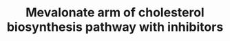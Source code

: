 ---
annotations:
- id: PW:0000454
  parent: classic metabolic pathway
  type: Pathway Ontology
  value: cholesterol biosynthetic pathway
- id: PW:0000724
  parent: drug pathway
  type: Pathway Ontology
  value: statin drug pathway
- id: PW:0000752
  parent: classic metabolic pathway
  type: Pathway Ontology
  value: altered cholesterol biosynthetic pathway
authors:
- DeSl
- Egonw
- Jessev1993
- MaintBot
- Eweitz
citedin: ''
communities:
- ontox
description: An analysis of the mevalonate branch of the cholesterol biosynthesis
  pathway, and a set of inhibitors directed against targets in this pathway. Inhibitors
  which have been found for Homo Sapiens are coloured red, those found for Rattus
  norvegicus orange.  View more details on where these reactions in the cell take
  place at [https://www.wikipathways.org/index.php/Pathway:WP4190]. View the broader
  scope of cholesterol metabolism at [https://www.wikipathways.org/index.php/Pathway:WP430].
last-edited: 2025-02-03
ndex: 90ef7064-8b69-11eb-9e72-0ac135e8bacf
organisms:
- Homo sapiens
redirect_from:
- /index.php/Pathway:WP4189
- /instance/WP4189
- /instance/WP4189_r136451
revision: r136451
schema-jsonld:
- '@context': https://schema.org/
  '@id': https://wikipathways.github.io/pathways/WP4189.html
  '@type': Dataset
  creator:
    '@type': Organization
    name: WikiPathways
  description: An analysis of the mevalonate branch of the cholesterol biosynthesis
    pathway, and a set of inhibitors directed against targets in this pathway. Inhibitors
    which have been found for Homo Sapiens are coloured red, those found for Rattus
    norvegicus orange.  View more details on where these reactions in the cell take
    place at [https://www.wikipathways.org/index.php/Pathway:WP4190]. View the broader
    scope of cholesterol metabolism at [https://www.wikipathways.org/index.php/Pathway:WP430].
  keywords:
  - (+)-Zaragozic acid
  - (1-Methyl-1-{[3-(3-phenoxyphenyl)propyl]carbamoyl}ethyl)phosphonate
  - 2-fluoromevalonate 5-diphosphate
  - 3-hydroxy-3-methyl-6-phosphohexanoic acid
  - 3-hydroxy-3-methylglutaryl-CoA
  - 6-fluoromevalonate 5-diphosphate
  - Acetyl-CoA
  - BPH-608
  - BPH-628
  - BPH-629
  - BPH-675
  - BPH-676
  - BPH-830
  - CHEMBL1160328
  - CHEMBL1160330
  - CHEMBL1207858
  - CHEMBL1208103
  - CHEMBL24362
  - CHEMBL39102
  - CHEMBL39312
  - Cinnamic acid
  - 'Compound 13 '
  - FDFT1
  - FDPS
  - Fluvastatin
  - GGPS1
  - HMGCR
  - HMGCS1
  - IDI1
  - IDI2
  - L-659699
  - MVD
  - MVK
  - NE58018
  - NE58062
  - NE97220
  - P'-geranyl 2-fluoromevalonate 5-diphosphate
  - P'-geranyl 3,5,9-trihydroxy-3-methylnonanate 9-diphosphate
  - PMVK
  - Risedronate
  - '[1-(Hydroxycarbamoyl)-4-(3-phenoxyphenyl)butyl]phosphonate'
  - acetoacetyl-CoA
  - atorvastatin
  - cerivastatin
  - dimethylallyl-PP
  - diphosphoglycolyl proline
  - famesyl-PP
  - farnesyl thiodiphosphate
  - geranyl-PP
  - geranylgeranyl-PP
  - isoferulic acid
  - isopenthyl-PP
  - lovastatin
  - mevalonate
  - mevalonate-P
  - mevalonate-PP
  - p-coumaric acid
  - presqualene-PP
  - rosuvastatin
  - simvastatin
  - sq-109
  - squalene
  - zoledronic acid
  license: CC0
  name: Mevalonate arm of cholesterol biosynthesis pathway with inhibitors
seo: CreativeWork
title: Mevalonate arm of cholesterol biosynthesis pathway with inhibitors
wpid: WP4189
---